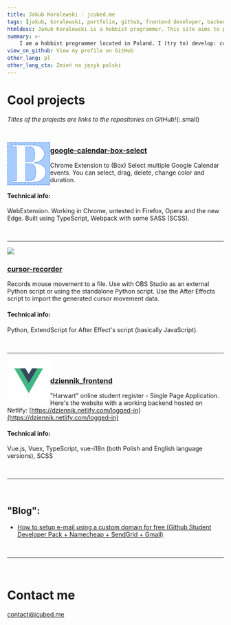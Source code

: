 ```yaml
---
title: Jakub Koralewski - jcubed.me
tags: [jakub, koralewski, portfolio, github, frontend developer, backend developer, vue, typescript, nuxt, javascript, js, ts, sass, scss, python, obs, rust]
htmldesc: Jakub Koralewski is a hobbist programmer. This site aims to present some of his web development and Python script projects and give some info to contact him.
summary: >-
    I am a hobbist programmer located in Poland. I (try to) develop: cool websites using modern frameworks like Vue, weird Python bots and scripts. My next goal is to learn to develop backends. In my free time I like to pretend that I own a company. Contact me at contact@jcubed.me."
view_on_github: View my profile on GitHub
other_lang: pl
other_lang_cta: Zmień na język polski
---
```


# Cool projects
*Titles of the projects are links to the repositories on GitHub!*{:.small}

&nbsp;

<img src="https://raw.githubusercontent.com/JakubKoralewski/google-calendar-box-select/master/docs/img/box-select-icon.png" width="100" align="left" />

### <a href="https://github.com/JakubKoralewski/google-calendar-box-select" target="_blank">google-calendar-box-select</a>

Chrome Extension to (Box) Select multiple Google Calendar events. You can select, drag, delete, change color and duration.


#### Technical info:
WebExtension. Working in Chrome, untested in Firefox, Opera and the new Edge. Built using TypeScript, Webpack with some SASS (SCSS).

&nbsp;
<hr/>
&nbsp;

<img src="https://raw.githubusercontent.com/JakubKoralewski/cursor-recorder/master/docs/img/logo.png" width="100" align="left" />

### <a href="https://github.com/JakubKoralewski/cursor-recorder" target="_blank">cursor-recorder</a>

Records mouse movement to a file. Use with OBS Studio as an external Python script or using the standalone Python script. Use the After Effects script to import the generated cursor movement data.


#### Technical info:
Python, ExtendScript for After Effect's script (basically JavaScript).

&nbsp;
<hr/>
&nbsp;

<img src="https://github.com/vuejs/art/blob/master/logo.png?raw=true" width="100" align="left" />

### <a href="https://github.com/JakubKoralewski/dziennik_frontend" target="_blank" >dziennik_frontend</a>

"Harwart" online student register - Single Page Application. Here's the website with a working backend hosted on Netlify: [https://dziennik.netlify.com/logged-in](https://dziennik.netlify.com/logged-in)

#### Technical info:

Vue.js, Vuex, TypeScript, vue-i18n (both Polish and English language versions), SCSS 

&nbsp;
<hr/>
&nbsp;

## "Blog":

- [How to setup e-mail using a custom domain for free (Github Student Developer Pack + Namecheap + SendGrid + Gmail)](./blog/free-email.md)

&nbsp;
<hr/>
&nbsp;

# Contact me

<a href="mailto:contact@jcubed.me?subject=Hello%2C+there%21&body=How+are+you+so+amazing%3F">contact@jcubed.me</a>

